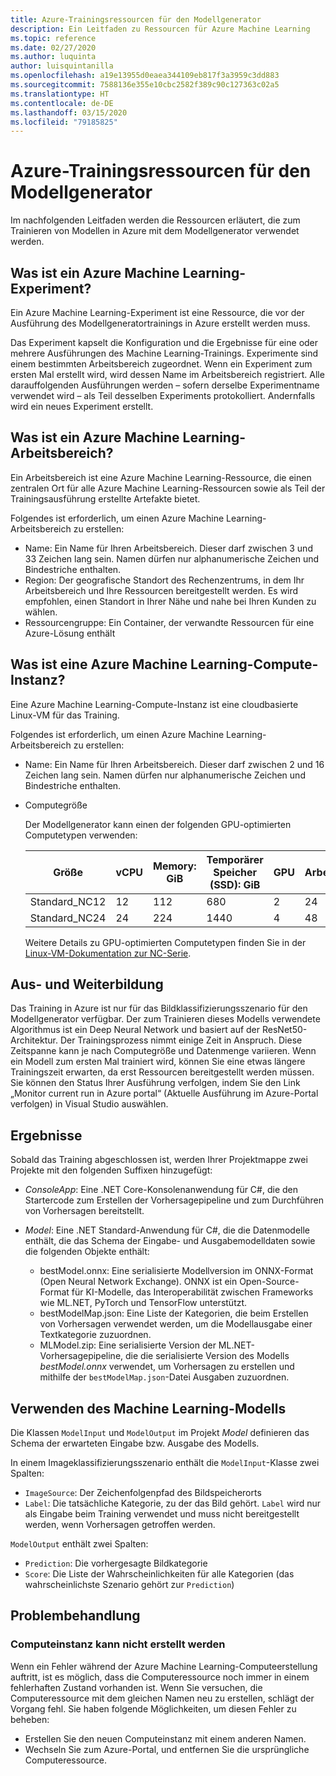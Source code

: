 ```yaml
---
title: Azure-Trainingsressourcen für den Modellgenerator
description: Ein Leitfaden zu Ressourcen für Azure Machine Learning
ms.topic: reference
ms.date: 02/27/2020
ms.author: luquinta
author: luisquintanilla
ms.openlocfilehash: a19e13955d0eaea344109eb817f3a3959c3dd883
ms.sourcegitcommit: 7588136e355e10cbc2582f389c90c127363c02a5
ms.translationtype: HT
ms.contentlocale: de-DE
ms.lasthandoff: 03/15/2020
ms.locfileid: "79185825"
---
```

# <a name="model-builder-azure-training-resources"></a>Azure-Trainingsressourcen für den Modellgenerator

Im nachfolgenden Leitfaden werden die Ressourcen erläutert, die zum Trainieren von Modellen in Azure mit dem Modellgenerator verwendet werden.

## <a name="what-is-an-azure-machine-learning-experiment"></a>Was ist ein Azure Machine Learning-Experiment?

Ein Azure Machine Learning-Experiment ist eine Ressource, die vor der Ausführung des Modellgeneratortrainings in Azure erstellt werden muss.

Das Experiment kapselt die Konfiguration und die Ergebnisse für eine oder mehrere Ausführungen des Machine Learning-Trainings. Experimente sind einem bestimmten Arbeitsbereich zugeordnet. Wenn ein Experiment zum ersten Mal erstellt wird, wird dessen Name im Arbeitsbereich registriert. Alle darauffolgenden Ausführungen werden – sofern derselbe Experimentname verwendet wird – als Teil desselben Experiments protokolliert. Andernfalls wird ein neues Experiment erstellt.

## <a name="what-is-an-azure-machine-learning-workspace"></a>Was ist ein Azure Machine Learning-Arbeitsbereich?

Ein Arbeitsbereich ist eine Azure Machine Learning-Ressource, die einen zentralen Ort für alle Azure Machine Learning-Ressourcen sowie als Teil der Trainingsausführung erstellte Artefakte bietet.

Folgendes ist erforderlich, um einen Azure Machine Learning-Arbeitsbereich zu erstellen:

- Name: Ein Name für Ihren Arbeitsbereich. Dieser darf zwischen 3 und 33 Zeichen lang sein. Namen dürfen nur alphanumerische Zeichen und Bindestriche enthalten.
- Region: Der geografische Standort des Rechenzentrums, in dem Ihr Arbeitsbereich und Ihre Ressourcen bereitgestellt werden. Es wird empfohlen, einen Standort in Ihrer Nähe und nahe bei Ihren Kunden zu wählen.
- Ressourcengruppe: Ein Container, der verwandte Ressourcen für eine Azure-Lösung enthält

## <a name="what-is-an-azure-machine-learning-compute"></a>Was ist eine Azure Machine Learning-Compute-Instanz?

Eine Azure Machine Learning-Compute-Instanz ist eine cloudbasierte Linux-VM für das Training.

Folgendes ist erforderlich, um einen Azure Machine Learning-Arbeitsbereich zu erstellen:

- Name: Ein Name für Ihren Arbeitsbereich. Dieser darf zwischen 2 und 16 Zeichen lang sein. Namen dürfen nur alphanumerische Zeichen und Bindestriche enthalten.
- Computegröße

    Der Modellgenerator kann einen der folgenden GPU-optimierten Computetypen verwenden:

    | Größe | vCPU | Memory: GiB | Temporärer Speicher (SSD): GiB | GPU | GPU-Arbeitsspeicher: GiB | Max. Anzahl Datenträger | Maximale Anzahl NICs |
    |---|---|---|---|---|---|---|---|
    | Standard_NC12   | 12 | 112 | 680  | 2 | 24 | 48 | 2 |
    | Standard_NC24   | 24 | 224 | 1440 | 4 | 48 | 64 | 4 |

    Weitere Details zu GPU-optimierten Computetypen finden Sie in der [Linux-VM-Dokumentation zur NC-Serie](https://docs.microsoft.com/azure/virtual-machines/nc-series?toc=/azure/virtual-machines/linux/toc.json&bc=/azure/virtual-machines/linux/breadcrumb/toc.json).

## <a name="training"></a>Aus- und Weiterbildung

Das Training in Azure ist nur für das Bildklassifizierungsszenario für den Modellgenerator verfügbar. Der zum Trainieren dieses Modells verwendete Algorithmus ist ein Deep Neural Network und basiert auf der ResNet50-Architektur. Der Trainingsprozess nimmt einige Zeit in Anspruch. Diese Zeitspanne kann je nach Computegröße und Datenmenge variieren. Wenn ein Modell zum ersten Mal trainiert wird, können Sie eine etwas längere Trainingszeit erwarten, da erst Ressourcen bereitgestellt werden müssen. Sie können den Status Ihrer Ausführung verfolgen, indem Sie den Link „Monitor current run in Azure portal“ (Aktuelle Ausführung im Azure-Portal verfolgen) in Visual Studio auswählen.

## <a name="results"></a>Ergebnisse

Sobald das Training abgeschlossen ist, werden Ihrer Projektmappe zwei Projekte mit den folgenden Suffixen hinzugefügt:

- *ConsoleApp*: Eine .NET Core-Konsolenanwendung für C#, die den Startercode zum Erstellen der Vorhersagepipeline und zum Durchführen von Vorhersagen bereitstellt.
- *Model*: Eine .NET Standard-Anwendung für C#, die die Datenmodelle enthält, die das Schema der Eingabe- und Ausgabemodelldaten sowie die folgenden Objekte enthält:

  - bestModel.onnx: Eine serialisierte Modellversion im ONNX-Format (Open Neural Network Exchange). ONNX ist ein Open-Source-Format für KI-Modelle, das Interoperabilität zwischen Frameworks wie ML.NET, PyTorch und TensorFlow unterstützt.
  - bestModelMap.json: Eine Liste der Kategorien, die beim Erstellen von Vorhersagen verwendet werden, um die Modellausgabe einer Textkategorie zuzuordnen.
  - MLModel.zip: Eine serialisierte Version der ML.NET-Vorhersagepipeline, die die serialisierte Version des Modells *bestModel.onnx* verwendet, um Vorhersagen zu erstellen und mithilfe der `bestModelMap.json`-Datei Ausgaben zuzuordnen.

## <a name="use-the-machine-learning-model"></a>Verwenden des Machine Learning-Modells

Die Klassen `ModelInput` und `ModelOutput` im Projekt *Model* definieren das Schema der erwarteten Eingabe bzw. Ausgabe des Modells.

In einem Imageklassifizierungsszenario enthält die `ModelInput`-Klasse zwei Spalten:

- `ImageSource`: Der Zeichenfolgenpfad des Bildspeicherorts
- `Label`: Die tatsächliche Kategorie, zu der das Bild gehört. `Label` wird nur als Eingabe beim Training verwendet und muss nicht bereitgestellt werden, wenn Vorhersagen getroffen werden.

`ModelOutput` enthält zwei Spalten:

- `Prediction`: Die vorhergesagte Bildkategorie
- `Score`: Die Liste der Wahrscheinlichkeiten für alle Kategorien (das wahrscheinlichste Szenario gehört zur `Prediction`)

## <a name="troubleshooting"></a>Problembehandlung

### <a name="cannot-create-compute"></a>Computeinstanz kann nicht erstellt werden

Wenn ein Fehler während der Azure Machine Learning-Computeerstellung auftritt, ist es möglich, dass die Computeressource noch immer in einem fehlerhaften Zustand vorhanden ist. Wenn Sie versuchen, die Computeressource mit dem gleichen Namen neu zu erstellen, schlägt der Vorgang fehl. Sie haben folgende Möglichkeiten, um diesen Fehler zu beheben:

- Erstellen Sie den neuen Computeinstanz mit einem anderen Namen.
- Wechseln Sie zum Azure-Portal, und entfernen Sie die ursprüngliche Computeressource.
